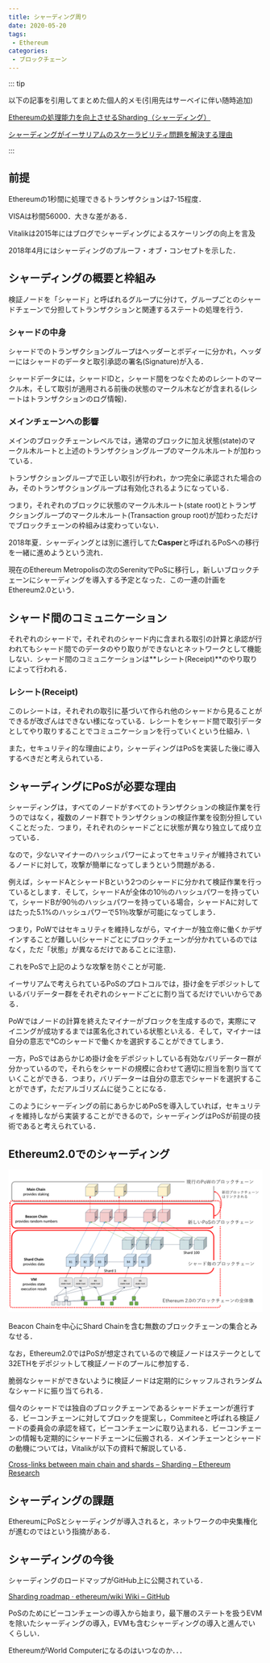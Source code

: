 ```yaml
---
title: シャーディング周り
date: 2020-05-20
tags:
 - Ethereum
categories:
 - ブロックチェーン
---
```

::: tip

以下の記事を引用してまとめた個人的メモ(引用先はサーベイに伴い随時追加) 

[Ethereumの処理能力を向上させるSharding（シャーディング）](https://gaiax-blockchain.com/sharding)

[シャーディングがイーサリアムのスケーラビリティ問題を解決する理由](https://zoom-blc.com/sharding-ethereum)

:::

## 前提
Ethereumの1秒間に処理できるトランザクションは7-15程度．

VISAは秒間56000．大きな差がある．

Vitalikは2015年にはブログでシャーディングによるスケーリングの向上を言及

2018年4月にはシャーディングのプルーフ・オブ・コンセプトを示した．

## シャーディングの概要と枠組み
検証ノードを「シャード」と呼ばれるグループに分けて，グループごとのシャードチェーンで分担してトランザクションと関連するステートの処理を行う．

### シャードの中身
シャードでのトランザクショングループはヘッダーとボディーに分かれ，ヘッダーにはシャードのデータと取引承認の署名(Signature)が入る．

シャードデータには，シャードIDと，シャード間をつなぐためのレシートのマークル木，そして取引が適用される前後の状態のマークル木などが含まれる(レシートはトランザクションのログ情報)．

### メインチェーンへの影響
メインのブロックチェーンレベルでは，通常のブロックに加え状態(state)のマークル木ルートと上述のトランザクショングループのマークル木ルートが加わっている．

トランザクショングループで正しい取引が行われ，かつ完全に承認された場合のみ，そのトランザクショングループは有効化されるようになっている．

つまり，それぞれのブロックに状態のマークル木ルート(state root)とトランザクショングループのマークル木ルート(Transaction group root)が加わっただけでブロックチェーンの枠組みは変わっていない．

2018年夏．シャーディングとは別に進行してた**Casper**と呼ばれるPoSへの移行を一緒に進めようという流れ．

現在のEthereum Metropolisの次のSerenityでPoSに移行し，新しいブロックチェーンにシャーディングを導入する予定となった．この一連の計画をEthereum2.0という．

## シャード間のコミュニケーション
それぞれのシャードで，それぞれのシャード内に含まれる取引の計算と承認が行われてもシャード間でのデータのやり取りができないとネットワークとして機能しない．シャード間のコミュニケーションは**レシート(Receipt)**のやり取りによって行われる．

### レシート(Receipt)
このレシートは，それぞれの取引に基づいて作られ他のシャードから見ることができるが改ざんはできない様になっている．レシートをシャード間で取引データとしてやり取りすることでコミュニケーションを行っていくという仕組み．\\

また，セキュリティ的な理由により，シャーディングはPoSを実装した後に導入するべきだと考えられている．

## シャーディングにPoSが必要な理由
シャーディングは，すべてのノードがすべてのトランザクションの検証作業を行うのではなく，複数のノード群でトランザクションの検証作業を役割分担していくことだった．つまり，それぞれのシャードごとに状態が異なり独立して成り立っている．

なので，少ないマイナーのハッシュパワーによってセキュリティが維持されているノードに対して，攻撃が簡単になってしまうという問題がある．

例えば，シャードAとシャードBという2つのシャードに分かれて検証作業を行っているとします．そして，シャードAが全体の10％のハッシュパワーを持っていて，シャードBが90％のハッシュパワーを持っている場合，シャードAに対してはたった5.1%のハッシュパワーで51％攻撃が可能になってしまう．

つまり，PoWではセキュリティを維持しながら，マイナーが独立帝に働くかデザインすることが難しい(シャードごとにブロックチェーンが分かれているのではなく，ただ「状態」が異なるだけであることに注意)．

これをPoSで上記のような攻撃を防ぐことが可能．

イーサリアムで考えられているPoSのプロトコルでは，掛け金をデポジットしているバリデーター群をそれぞれのシャードごとに割り当てるだけでいいからである．

PoWではノードの計算を終えたマイナーがブロックを生成するので，実際にマイニングが成功するまでは匿名化されている状態といえる．そして，マイナーは自分の意志で℃のシャードで働くかを選択することができてしまう．

一方，PoSではあらかじめ掛け金をデポジットしている有効なバリデーター群が分かっているので，それらをシャードの規模に合わせて適切に担当を割り当てていくことができる．つまり，バリデーターは自分の意志でシャードを選択することができず，ただアルゴリズムに従うことになる．

このようにシャーディングの前にあらかじめPoSを導入していれば，セキュリティを維持しながら実装することができるので，シャーディングはPoSが前提の技術であると考えられている．

## Ethereum2.0でのシャーディング
![sharding.png](../../images/sharding.png)

Beacon Chainを中心にShard Chainを含む無数のブロックチェーンの集合とみなせる．

なお，Ethereum2.0ではPoSが想定されているので検証ノードはステークとして32ETHをデポジットして検証ノードのプールに参加する．

脆弱なシャードができないように検証ノードは定期的にシャッフルされランダムなシャードに振り当てられる．

個々のシャードでは独自のブロックチェーンであるシャードチェーンが進行する．ビーコンチェーンに対してブロックを提案し，Commiteeと呼ばれる検証ノードの委員会の承認を経て，ビーコンチェーンに取り込まれる．ビーコンチェーンの情報も定期的にシャードチェーンに伝搬される．メインチェーンとシャードの動機については，Vitalikが以下の資料で解説している．

[Cross-links between main chain and shards – Sharding – Ethereum Research](https://ethresear.ch/t/cross-links-between-main-chain-and-shards/1860)

## シャーディングの課題
EthereumにPoSとシャーディングが導入されると，ネットワークの中央集権化が進むのではという指摘がある．

## シャーディングの今後

シャーディングのロードマップがGitHub上に公開されている．

[Sharding roadmap · ethereum/wiki Wiki – GitHub](https://github.com/ethereum/wiki/wiki/Sharding-roadmap)

PoSのためにビーコンチェーンの導入から始まり，最下層のステートを扱うEVMを除いたシャーディングの導入，EVMも含むシャーディングの導入と進んでいくらしい．

EthereumがWorld Computerになるのはいつなのか．．．